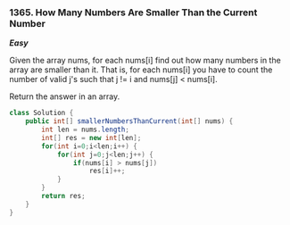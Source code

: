 ### 1365. How Many Numbers Are Smaller Than the Current Number

***Easy***

Given the array nums, for each nums[i] find out how many numbers in the array are smaller than it. 
That is, for each nums[i] you have to count the number of valid j's such that j != i and nums[j] < nums[i].

Return the answer in an array.

```Java
class Solution {
    public int[] smallerNumbersThanCurrent(int[] nums) {
        int len = nums.length;
        int[] res = new int[len];
        for(int i=0;i<len;i++) {
            for(int j=0;j<len;j++) {
                if(nums[i] > nums[j])
                    res[i]++;
            }
        }
        return res;
    }
}
```
